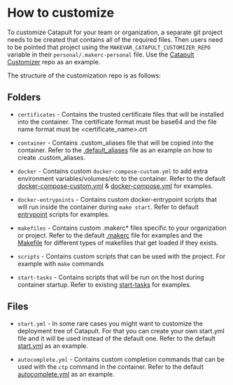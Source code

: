 # How to customize

To customize Catapult for your team or organization, a separate git project needs to be created that contains all of the required files. Then users need to be pointed that project using the `MAKEVAR_CATAPULT_CUSTOMIZER_REPO` variable in their `personal/.makerc-personal` file. Use the [Catapult Customizer](https://github.com/ClarifiedSecurity/catapult-customizer) repo as an example.

The structure of the customization repo is as follows:

## Folders

- `certificates` - Contains the trusted certificate files that will be installed into the container. The certificate format must be base64 and the file name format must be <certificate_name>.crt

- `container` - Contains .custom_aliases file that will be copied into the container. Refer to the [.default_aliases](https://github.com/ClarifiedSecurity/Catapult/blob/main/container/home/builder/.default_aliases) file as an example on how to create .custom_aliases.

- `docker` - Contains custom `docker-compose-custom.yml` to add extra environment variables/volumes/etc to the container. Refer to the default [docker-compose-custom.yml](https://github.com/ClarifiedSecurity/catapult/blob/main/defaults/docker-compose-custom.yml) & [docker-compose.yml](https://github.com/ClarifiedSecurity/catapult/blob/main/docker/docker-compose.yml) for examples.

- `docker-entrypoints` - Contains custom docker-entrypoint scripts that will run inside the container during `make start`. Refer to default [entrypoint](https://github.com/ClarifiedSecurity/Catapult/tree/main/scripts/entrypoints) scripts for examples.

- `makefiles` - Contains custom .makerc\* files specific to your organization or project. Refer to the default [.makerc](https://github.com/ClarifiedSecurity/Catapult/blob/main/.makerc) file for examples and the [Makefile](https://github.com/ClarifiedSecurity/Catapult/blob/main/Makefile#L3-L5) for different types of makefiles that get loaded if they exists.

- `scripts` - Contains custom scripts that can be used with the project. For example with `make` commands

- `start-tasks` - Contains scripts that will be run on the host during container startup. Refer to existing [start-tasks](https://github.com/ClarifiedSecurity/Catapult/tree/main/scripts/start-tasks) for examples.

## Files

- `start.yml` - In some rare cases you might want to customize the deployment tree of Catapult. For that you can create your own start.yml file and it will be used instead of the default one. Refer to the default [start.yml](https://github.com/ClarifiedSecurity/Catapult/blob/main/defaults/start.yml) as an example.

- `autocomplete.yml` - Contains custom completion commands that can be used with the `ctp` command in the container. Refer to the default [autocomplete.yml](https://github.com/ClarifiedSecurity/catapult/blob/main/defaults/autocomplete.yml) as an example.
